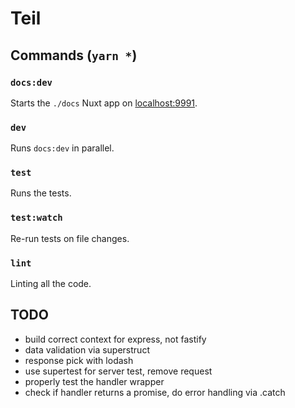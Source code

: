 # Teil

## Commands (`yarn *`)

### `docs:dev`

Starts the `./docs` Nuxt app on [localhost:9991](http://localhost:9991).

### `dev`

Runs `docs:dev` in parallel.

### `test`

Runs the tests.

### `test:watch`

Re-run tests on file changes.

### `lint`

Linting all the code.

## TODO

- build correct context for express, not fastify
- data validation via superstruct
- response pick with lodash
- use supertest for server test, remove request
- properly test the handler wrapper
- check if handler returns a promise, do error handling via .catch
